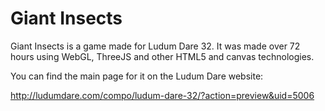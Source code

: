 Giant Insects
=============

Giant Insects is a game made for Ludum Dare 32. It was made over 72 hours using WebGL, ThreeJS and other HTML5 and canvas technologies.

You can find the main page for it on the Ludum Dare website:

http://ludumdare.com/compo/ludum-dare-32/?action=preview&uid=5006